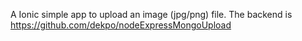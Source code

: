 A Ionic simple app to upload an image (jpg/png) file. 
The backend is https://github.com/dekpo/nodeExpressMongoUpload